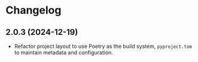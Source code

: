 # Changelog

## 2.0.3 (2024-12-19)

- Refactor project layout to use Poetry as the build system, `pyproject.tom` to maintain metadata and configuration.
